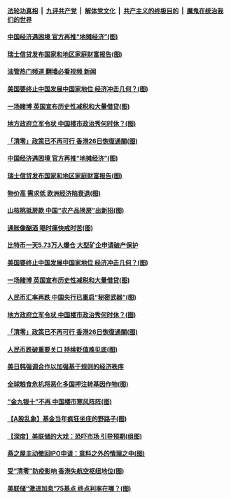 ####  [法轮功真相](../../../../basic/blob/master/README.md?t=09260001) &nbsp;|&nbsp; [九评共产党](../../../../9ping.md/blob/master/README.md?t=09260001) &nbsp;|&nbsp; [解体党文化](../../../../jtdwh.md/blob/master/README.md?t=09260001)  &nbsp;|&nbsp; [共产主义的终极目的](../../../../gczydzjmd.md/blob/master/README.md?t=09260001) &nbsp;|&nbsp; [魔鬼在统治我们的世界](../../../../mgztzwmdsj.md/blob/master/README.md?t=09260001) 

#### [中国经济遇困境 官方再推“地摊经济”(图)](../pages/p5/1017479.md?t=09260001) 

#### [瑞士信贷发布国家和地区家庭财富报告(图)](../pages/p5/1017483.md?t=09260001) 

#### [油管热门频道 翻墙必看视频 新闻](http://136.244.67.144:81/youtube.html?09260001)

#### [美国要终止中国发展中国家地位 经济冲击几何？(图)](../pages/p5/1017473.md?t=09260001) 

#### [一场赌博 英国宣布历史性减税和大量借贷(图)](../pages/p5/1017426.md?t=09260001) 

#### [地方政府立军令状 中国楼市政治秀何时休？(图)](../pages/p5/1017394.md?t=09260001) 

#### [「清零」政策已不再可行 香港26日恢復通關(图)](../pages/p5/1017429.md?t=09260001) 

#### [中国经济遇困境 官方再推“地摊经济”(图)](../pages/p5/1017479.md?t=09260001) 

#### [瑞士信贷发布国家和地区家庭财富报告(图)](../pages/p5/1017483.md?t=09260001) 

#### [物价高 需求低 欧洲经济陷衰退(图)](../pages/p5/1017499.md?t=09260001) 

#### [山核桃抵房款 中国“农产品换房”出新招(图)](../pages/p5/1017498.md?t=09260001) 

#### [通胀像酗酒 喝时痛快戒时苦(图)](../pages/p5/1017497.md?t=09260001) 

#### [比特币一天5.73万人爆仓 大型矿企申请破产保护](../pages/p5/1017486.md?t=09260001) 

#### [美国要终止中国发展中国家地位 经济冲击几何？(图)](../pages/p5/1017473.md?t=09260001) 

#### [一场赌博 英国宣布历史性减税和大量借贷(图)](../pages/p5/1017426.md?t=09260001) 

#### [人民币汇率再跌 中国央行已重启“秘密武器”(图)](../pages/p5/1017404.md?t=09260001) 

#### [地方政府立军令状 中国楼市政治秀何时休？(图)](../pages/p5/1017394.md?t=09260001) 

#### [「清零」政策已不再可行 香港26日恢復通關(图)](../pages/p5/1017429.md?t=09260001) 

#### [人民币跌破重要关口 持续贬值难见底(图)](../pages/p5/1017427.md?t=09260001) 

#### [美日韩强调合作以加强基于规则的经济秩序](../pages/p5/1017405.md?t=09260001) 

#### [全球粮食危机将恶化多国押注转基因作物(图)](../pages/p5/1017391.md?t=09260001) 

#### [“金九银十”不再 中国楼市寒风阵阵(图)](../pages/p5/1017346.md?t=09260001) 

#### [【A股乱象】基金当年疯狂坐庄的野路子(图)](../pages/p5/1017355.md?t=09260001) 

#### [【深度】美联储的大戏：恐吓市场 引导预期(组图)](../pages/p5/1017353.md?t=09260001) 

#### [燕之屋主动撤回IPO申请：意料之外的情理之中(图)](../pages/p5/1017349.md?t=09260001) 

#### [受“清零”防疫影响 香港失航空枢纽地位(图)](../pages/p5/1017348.md?t=09260001) 

#### [美联储“激进加息”75基点 终点利率在哪？(图)](../pages/p5/1017345.md?t=09260001) 

<img src='http://gfw-breaker.win/goodnews/indexes/p5.md' width='0px' height='0px'/>

